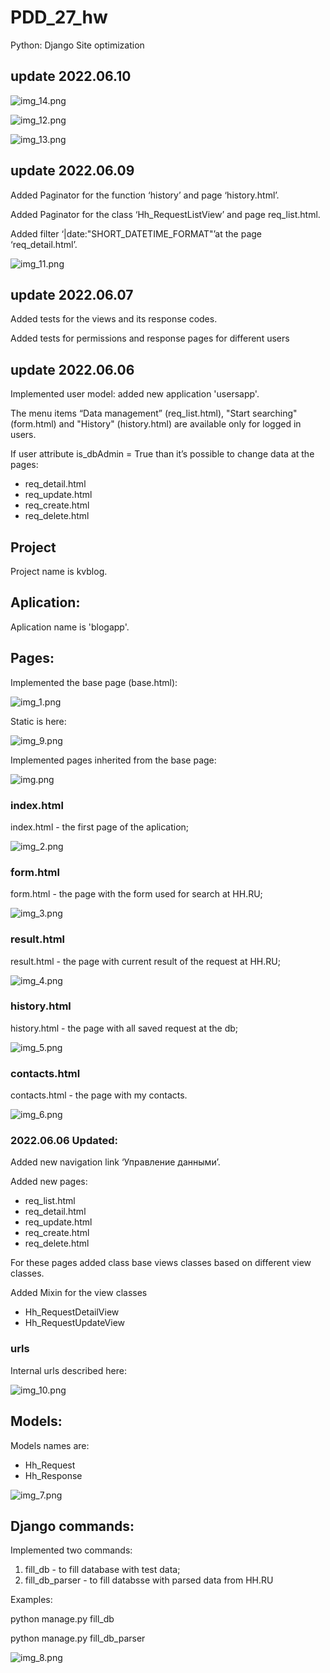 # PDD_27_hw
Python: Django Site optimization
## update 2022.06.10

![img_14.png](img_14.png)

![img_12.png](img_12.png)

![img_13.png](img_13.png)

## update 2022.06.09
Added Paginator for the function ‘history’ and page ‘history.html’.

Added Paginator for the class ‘Hh_RequestListView’ and page req_list.html.

Added filter ‘|date:"SHORT_DATETIME_FORMAT"’at the page ‘req_detail.html’.


![img_11.png](img_11.png)

## update 2022.06.07
Added tests for the  views and its response codes.

Added tests for permissions and response pages for different users

## update 2022.06.06
Implemented user model: added new application 'usersapp'.

The menu items “Data management” (req_list.html), "Start searching" (form.html) and "History" (history.html) are available only for logged in users.

If user attribute is_dbAdmin = True than it’s possible to change data at the pages:

* req_detail.html
* req_update.html
* req_create.html
* req_delete.html

## Project
Project name is kvblog.

## Aplication:
Aplication name is 'blogapp'.

## Pages:
Implemented the base page (base.html):

![img_1.png](img_1.png)

Static is here:

![img_9.png](img_9.png)

Implemented pages inherited from the base page:

![img.png](img.png)

### index.html
index.html - the first page of the aplication;

![img_2.png](img_2.png)

### form.html
form.html - the page with the form used for search at HH.RU;

![img_3.png](img_3.png)

### result.html
result.html - the page with current result of the request at HH.RU;

![img_4.png](img_4.png)

### history.html
history.html - the page with all saved request at the db;

![img_5.png](img_5.png)

### contacts.html
contacts.html - the page with my contacts.

![img_6.png](img_6.png)

### 2022.06.06 Updated:
Added new navigation link ‘Управление данными’.

Added new pages:

* req_list.html
* req_detail.html
* req_update.html
* req_create.html
* req_delete.html

For these pages added class base views classes based on different view classes.

Added Mixin for the view classes

* Hh_RequestDetailView
* Hh_RequestUpdateView



### urls
Internal urls described here:

![img_10.png](img_10.png)

## Models:
Models names are:
* Hh_Request
* Hh_Response

![img_7.png](img_7.png)

## Django commands:
Implemented two commands:
1. fill_db - to fill database with test data;
2. fill_db_parser - to fill databsse with parsed data from HH.RU

Examples:

python manage.py fill_db

python manage.py fill_db_parser

![img_8.png](img_8.png)
